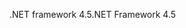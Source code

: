 <span data-ttu-id="28e32-101">.NET framework 4.5</span><span class="sxs-lookup"><span data-stu-id="28e32-101">.NET Framework 4.5</span></span>